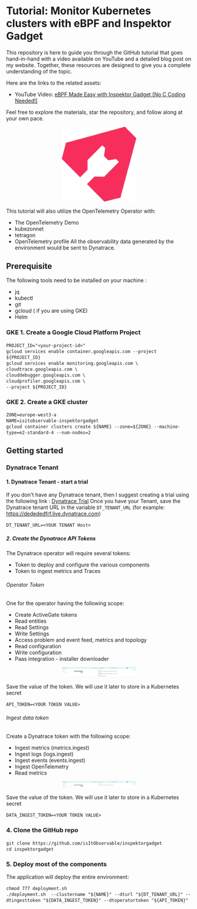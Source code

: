 # Tutorial: Monitor Kubernetes clusters with eBPF and Inspektor Gadget
This repository is here to guide you through the GitHub tutorial that goes hand-in-hand with a video available on YouTube and a detailed blog post on my website. 
Together, these resources are designed to give you a complete understanding of the topic.


Here are the links to the related assets:
- YouTube Video: [eBPF Made Easy with Inspektor Gadget (No C Coding Needed!)](https://youtu.be/vCXRxnjqL0M)

Feel free to explore the materials, star the repository, and follow along at your own pace.


<p align="center"><img src="/image/inspektor.png" width="40%" alt="Logs IG" /></p>

This tutorial will also utilize the OpenTelemetry Operator with:
* The OpenTelemetry Demo
* kubezonnet
* tetragon
* OpenTelemetry profile
All the observability data generated by the environment would be sent to Dynatrace.

## Prerequisite
The following tools need to be installed on your machine :
- jq
- kubectl
- git
- gcloud ( if you are using GKE)
- Helm


### GKE 1. Create a Google Cloud Platform Project
```shell
PROJECT_ID="<your-project-id>"
gcloud services enable container.googleapis.com --project ${PROJECT_ID}
gcloud services enable monitoring.googleapis.com \
cloudtrace.googleapis.com \
clouddebugger.googleapis.com \
cloudprofiler.googleapis.com \
--project ${PROJECT_ID}
```
### GKE 2. Create a GKE cluster
```shell
ZONE=europe-west3-a
NAME=isitobservable-inspektorgadget
gcloud container clusters create ${NAME} --zone=${ZONE} --machine-type=e2-standard-4 --num-nodes=2
```

## Getting started


### Dynatrace Tenant
#### 1. Dynatrace Tenant - start a trial  
If you don't have any Dynatrace tenant, then I suggest creating a trial using the following link : [Dynatrace Trial](https://dt-url.net/observable-trial)
Once you have your Tenant, save the Dynatrace tenant URL in the variable `DT_TENANT_URL` (for example: https://dedededfrf.live.dynatrace.com)
```
DT_TENANT_URL=<YOUR TENANT Host>
```

##### 2. Create the Dynatrace API Tokens
The Dynatrace operator will require several tokens:
* Token to deploy and configure the various components
* Token to ingest metrics and Traces


###### Operator Token
One for the operator having the following scope:
* Create ActiveGate tokens
* Read entities
* Read Settings
* Write Settings
* Access problem and event feed, metrics and topology
* Read configuration
* Write configuration
* Paas integration - installer downloader
<p align="center"><img src="/image/operator_token.png" width="40%" alt="operator token" /></p>

Save the value of the token. We will use it later to store in a Kubernetes secret
```shell
API_TOKEN=<YOUR TOKEN VALUE>
```
###### Ingest data token
Create a Dynatrace token with the following scope:
* Ingest metrics (metrics.ingest)
* Ingest logs (logs.ingest)
* Ingest events (events.ingest)
* Ingest OpenTelemetry
* Read metrics
<p align="center"><img src="/image/data_ingest_token.png" width="40%" alt="data token" /></p>
Save the value of the token. We will use it later to store in a Kubernetes secret

```shell
DATA_INGEST_TOKEN=<YOUR TOKEN VALUE>
```

### 4. Clone the GitHub repo
```shell
git clone https://github.com/isItObservable/inspektorgadget
cd inspektorgadget
```

### 5. Deploy most of the components 
The application will deploy the entire environment:
```shell
chmod 777 deployment.sh
./deployment.sh  --clustername "${NAME}" --dturl "${DT_TENANT_URL}" --dtingesttoken "${DATA_INGEST_TOKEN}" --dtoperatortoken "${API_TOKEN}" 
```
